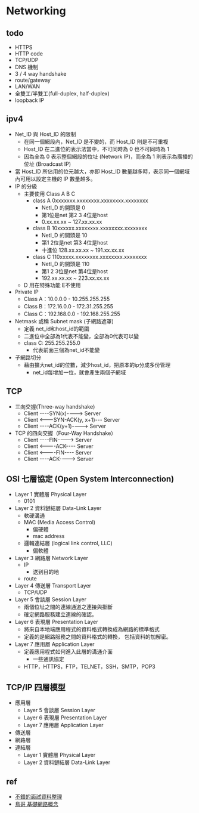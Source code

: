 # Networking


## todo
* HTTPS
* HTTP code
* TCP/UDP
* DNS 機制
* 3 / 4 way handshake
* route/gateway
* LAN/WAN
* 全雙工/半雙工(full-duplex, half-duplex)
* loopback IP

## ipv4
* Net_ID 與 Host_ID 的限制
  * 在同一個網段內，Net_ID 是不變的，而 Host_ID 則是不可重複
  * Host_ID 在二進位的表示法當中，不可同時為 0 也不可同時為 1 
  * 因為全為 0 表示整個網段的位址 (Network IP)，而全為 1 則表示為廣播的位址 (Broadcast IP)
* 當 Host_ID 所佔用的位元越大，亦即 Host_ID 數量越多時，表示同一個網域內可用以設定主機的 IP 數量越多。
* IP 的分級
  * 主要使用 Class A B C
    * class A 0xxxxxxx.xxxxxxxx.xxxxxxxx.xxxxxxxx
      * NetI_D 的開頭是 0
      * 第1位是net 第2 3 4位是host
      * 0.xx.xx.xx ~ 127.xx.xx.xx
    * class B 10xxxxxx.xxxxxxxx.xxxxxxxx.xxxxxxxx
      * NetI_D 的開頭是 10
      * 第1 2位是net 第3 4位是host
      * 十進位 128.xx.xx.xx ~ 191.xx.xx.xx
    * class C 110xxxxx.xxxxxxxx.xxxxxxxx.xxxxxxxx
      * NetI_D 的開頭是 110
      * 第1 2 3位是net 第4位是host
      * 192.xx.xx.xx ~ 223.xx.xx.xx
  * D 用在特殊功能 E不使用
* Private IP
  * Class A：10.0.0.0    - 10.255.255.255
  * Class B：172.16.0.0  - 172.31.255.255
  * Class C：192.168.0.0 - 192.168.255.255
* Netmask 或稱 Subnet mask (子網路遮罩)
  * 定義 net_id和host_id的範圍
  * 二進位中全部為1代表不能變，全部為0代表可以變
  * class C: 255.255.255.0
    * 代表前面三個為net_id不能變
* 子網路切分
  * 藉由擴大net_id的位數，減少host_id，把原本的ip分成多份管理
    * net_id每增加一位，就會產生兩個子網域

## TCP
* 三向交握(Three-way handshake)
  * Client ----SYN(x)----> Server
  * Client <---SYN-ACK(y, x+1)--- Server
  * Client ----ACK(y+1)----> Server
* TCP 的四向交握（Four-Way Handshake）
  * Client ----FIN----> Server
  * Client <----ACK---- Server
  * Client <----FIN---- Server
  * Client ----ACK----> Server

## OSI 七層協定 (Open System Interconnection)
* Layer 1 實體層 Physical Layer
  * 0101
* Layer 2 資料鏈結層 Data-Link Layer
  * 軟硬溝通
  * MAC (Media Access Control)
    * 偏硬體
    * mac address
  * 邏輯連結層 (logical link control, LLC)
    * 偏軟體
* Layer 3 網路層 Network Layer
  * IP
    * 送到目的地
  * route
* Layer 4 傳送層 Transport Layer
  * TCP/UDP
* Layer 5 會談層 Session Layer
  * 兩個位址之間的連線通道之連接與掛斷
  * 確定網路服務建立連線的確認。
* Layer 6 表現層 Presentation Layer
  * 將來自本地端應用程式的資料格式轉換成為網路的標準格式
  * 定義的是網路服務之間的資料格式的轉換， 包括資料的加解密。
* Layer 7 應用層 Application Layer
  * 定義應用程式如何進入此層的溝通介面
    * 一些通訊協定
  * HTTP，HTTPS，FTP，TELNET，SSH，SMTP，POP3

## TCP/IP 四層模型
* 應用層
  * Layer 5 會談層 Session Layer
  * Layer 6 表現層 Presentation Layer
  * Layer 7 應用層 Application Layer
* 傳送層
* 網路層
* 連結層
  * Layer 1 實體層 Physical Layer
  * Layer 2 資料鏈結層 Data-Link Layer

## ref
* [不錯的面試資料整理](https://hackmd.io/@g9tdU4gDSTiEZrerd0g7-w/SyCXEfsSE?type=view)
* [鳥哥 基礎網路概念](https://linux.vbird.org/linux_server/centos6/0110network_basic.php)
